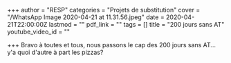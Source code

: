 +++
author = "RESP"
categories = "Projets de substitution"
cover = "/WhatsApp Image 2020-04-21 at 11.31.56.jpeg"
date = 2020-04-21T22:00:00Z
lastmod = ""
pdf_link = ""
tags = []
title = "200 jours sans AT"
youtube_video_id = ""

+++
Bravo à toutes et tous, nous passons le cap des 200 jours sans AT... y'a quoi d'autre à part les pizzas?